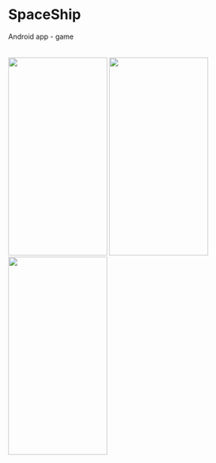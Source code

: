 # SpaceShip
Android app - game
<br/><br/><br/>
<img src="https://github.com/BatuhanAydonerDev/SpaceShip/blob/master/image-1.png?raw=true" width="200" height="400px">
<img src="https://github.com/BatuhanAydonerDev/SpaceShip/blob/master/image-3.png?raw=true" width="200" height="400px">
<img src="https://github.com/BatuhanAydonerDev/SpaceShip/blob/master/image-2.png?raw=true" width="200" height="400px">
